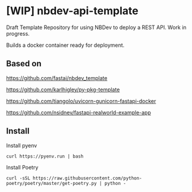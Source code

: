 # [WIP] nbdev-api-template

Draft Template Repository for using NBDev to deploy a REST API. Work in progress.

Builds a docker container ready for deployment.

## Based on

https://github.com/fastai/nbdev_template

https://github.com/karlhigley/py-pkg-template

https://github.com/tiangolo/uvicorn-gunicorn-fastapi-docker

https://github.com/nsidnev/fastapi-realworld-example-app

## Install

Install pyenv

```
curl https://pyenv.run | bash
```

Install Poetry

```
curl -sSL https://raw.githubusercontent.com/python-poetry/poetry/master/get-poetry.py | python -
```

